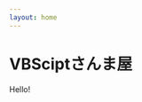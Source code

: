 ```yaml
---
layout: home
---
```


<div class="page__hero--overlay" style=" background-image: url('/assets/images/home-office.jpg');">
    <div class="wrapper">
      <h1 class="page__title">VBSciptさんま屋</h1>
    </div>
</div>


Hello!
